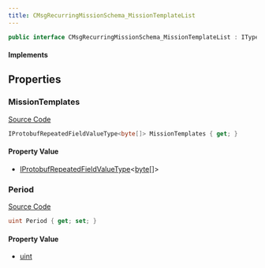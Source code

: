 ```yaml
---
title: CMsgRecurringMissionSchema_MissionTemplateList
---
```


```csharp
public interface CMsgRecurringMissionSchema_MissionTemplateList : ITypedProtobuf<CMsgRecurringMissionSchema_MissionTemplateList>, INativeHandle
```

#### Implements

## Properties

### MissionTemplates

[Source Code](https://github.com/swiftly-solution/swiftlys2/blob/main/managed/src/SwiftlyS2.Generated/Protobufs/Interfaces/CMsgRecurringMissionSchema_MissionTemplateList.cs#L16)

```csharp
IProtobufRepeatedFieldValueType<byte[]> MissionTemplates { get; }
```

#### Property Value

- [IProtobufRepeatedFieldValueType](/docs/api/shared/netmessages/iprotobufrepeatedfieldvaluetype-1)<[byte](https://learn.microsoft.com/dotnet/api/system.byte)[]>

### Period

[Source Code](https://github.com/swiftly-solution/swiftlys2/blob/main/managed/src/SwiftlyS2.Generated/Protobufs/Interfaces/CMsgRecurringMissionSchema_MissionTemplateList.cs#L13)

```csharp
uint Period { get; set; }
```

#### Property Value

- [uint](https://learn.microsoft.com/dotnet/api/system.uint32)

